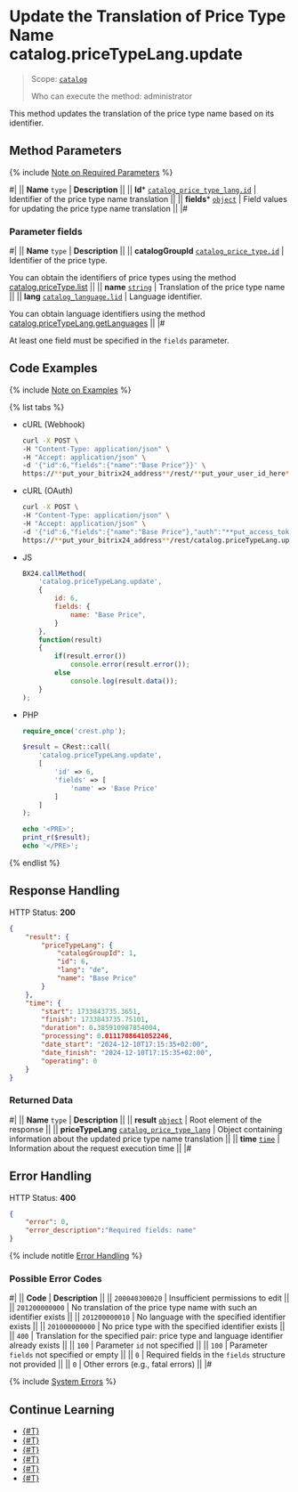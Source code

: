 # Update the Translation of Price Type Name catalog.priceTypeLang.update

> Scope: [`catalog`](../../../scopes/permissions.md)
>
> Who can execute the method: administrator

This method updates the translation of the price type name based on its identifier.

## Method Parameters

{% include [Note on Required Parameters](../../../../_includes/required.md) %}

#|
|| **Name**
`type` | **Description** ||
|| **Id***
[`catalog_price_type_lang.id`](../../data-types.md#catalog_price_type_lang) | Identifier of the price type name translation ||
|| **fields***
[`object`](../../../data-types.md) | Field values for updating the price type name translation ||
|#

### Parameter fields

#|
|| **Name**
`type` | **Description** ||
|| **catalogGroupId**
[`catalog_price_type.id`](../../data-types.md#catalog_price_type) | Identifier of the price type.

You can obtain the identifiers of price types using the method [catalog.priceType.list](../catalog-price-type-list.md)
||
|| **name**
[`string`](../../../data-types.md) | Translation of the price type name ||
|| **lang**
[`catalog_language.lid`](../../data-types.md#catalog_language) | Language identifier.

You can obtain language identifiers using the method [catalog.priceTypeLang.getLanguages](./catalog-price-type-lang-get-languages.md)
||
|#

At least one field must be specified in the `fields` parameter.

## Code Examples

{% include [Note on Examples](../../../../_includes/examples.md) %}

{% list tabs %}

- cURL (Webhook)

    ```bash
    curl -X POST \
    -H "Content-Type: application/json" \
    -H "Accept: application/json" \
    -d '{"id":6,"fields":{"name":"Base Price"}}' \
    https://**put_your_bitrix24_address**/rest/**put_your_user_id_here**/**put_your_webhook_here**/catalog.priceTypeLang.update
    ```

- cURL (OAuth)

    ```bash
    curl -X POST \
    -H "Content-Type: application/json" \
    -H "Accept: application/json" \
    -d '{"id":6,"fields":{"name":"Base Price"},"auth":"**put_access_token_here**"}' \
    https://**put_your_bitrix24_address**/rest/catalog.priceTypeLang.update
    ```

- JS

    ```js
    BX24.callMethod(
        'catalog.priceTypeLang.update', 
        {
            id: 6,
            fields: {
                name: "Base Price",
            }
        },
        function(result)
        {
            if(result.error())
                console.error(result.error());
            else
                console.log(result.data());
        }
    );
    ```

- PHP

    ```php
    require_once('crest.php');

    $result = CRest::call(
        'catalog.priceTypeLang.update',
        [
            'id' => 6,
            'fields' => [
                'name' => 'Base Price'
            ]
        ]
    );

    echo '<PRE>';
    print_r($result);
    echo '</PRE>';
    ```

{% endlist %}

## Response Handling

HTTP Status: **200**

```json
{
    "result": {
        "priceTypeLang": {
            "catalogGroupId": 1,
            "id": 6,
            "lang": "de",
            "name": "Base Price"
        }
    },
    "time": {
        "start": 1733843735.3651,
        "finish": 1733843735.75101,
        "duration": 0.385910987854004,
        "processing": 0.0111708641052246,
        "date_start": "2024-12-10T17:15:35+02:00",
        "date_finish": "2024-12-10T17:15:35+02:00",
        "operating": 0
    }
}
```

### Returned Data

#|
|| **Name**
`type` | **Description** ||
|| **result**
[`object`](../../../data-types.md) | Root element of the response ||
|| **priceTypeLang**
[`catalog_price_type_lang`](../../data-types.md#catalog_price_type_lang) | Object containing information about the updated price type name translation ||
|| **time**
[`time`](../../../data-types.md) | Information about the request execution time ||
|#

## Error Handling

HTTP Status: **400**

```json
{
    "error": 0,
    "error_description":"Required fields: name"
}
```

{% include notitle [Error Handling](../../../../_includes/error-info.md) %}

### Possible Error Codes

#|
|| **Code** | **Description** ||
|| `200040300020` | Insufficient permissions to edit
|| 
|| `201200000000` | No translation of the price type name with such an identifier exists
|| 
|| `201200000010` | No language with the specified identifier exists
|| 
|| `201000000000` | No price type with the specified identifier exists
|| 
|| `400` | Translation for the specified pair: price type and language identifier already exists
|| 
|| `100` | Parameter `id` not specified
|| 
|| `100` | Parameter `fields` not specified or empty
|| 
|| `0` | Required fields in the `fields` structure not provided
|| 
|| `0` | Other errors (e.g., fatal errors)
|| 
|#

{% include [System Errors](../../../../_includes/system-errors.md) %}

## Continue Learning

- [{#T}](./catalog-price-type-lang-add.md)
- [{#T}](./catalog-price-type-lang-get.md)
- [{#T}](./catalog-price-type-lang-list.md)
- [{#T}](./catalog-price-type-lang-delete.md)
- [{#T}](./catalog-price-type-lang-get-languages.md)
- [{#T}](./catalog-price-type-lang-get-fields.md)